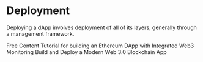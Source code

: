 # Deployment

Deploying a dApp involves deployment of all of its layers, generally through a management framework.

<ResourceGroupTitle>Free Content</ResourceGroupTitle>
<BadgeLink colorScheme='yellow' badgeText='Read' href='https://www.moesif.com/blog/blockchain/ethereum/Tutorial-for-building-Ethereum-Dapp-with-Integrated-Error-Monitoring/'>Tutorial for building an Ethereum DApp with Integrated Web3 Monitoring</BadgeLink>
<BadgeLink badgeText='Watch' href='https://youtu.be/Wn_Kb3MR_cU'>Build and Deploy a Modern Web 3.0 Blockchain App</BadgeLink>
